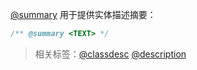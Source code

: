 [@summary](http://usejsdoc.org/tags-summary.html) 用于提供实体描述摘要：

```js
/** @summary <TEXT> */
```

> 相关标签：[@classdesc](http://usejsdoc.org/tags-classdesc.html) [@description](http://usejsdoc.org/tags-description.html)
